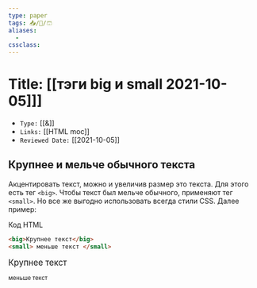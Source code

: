 ```yaml
---
type: paper
tags: 📥️/📜️/🩳
aliases:
  - 
cssclass: 
---
```




# Title: **[[тэги big и small 2021-10-05]]]**
- `Type:` [[&]]
- `Links:` [[HTML moc]]
- `Reviewed Date:` [[2021-10-05]]

## Крупнее и мельче обычного текста

Акцентировать текст, можно и увеличив размер это текста. Для этого есть тег `<big>`. Чтобы текст был мельче обычного, применяют тег `<small>`. Но все же выгодно использовать всегда стили CSS. Далее пример:

Код HTML

```html
<big>Крупнее текст</big>
<small> меньше текст </small>
```

<big>Крупнее текст</big>

<small> меньше текст </small>